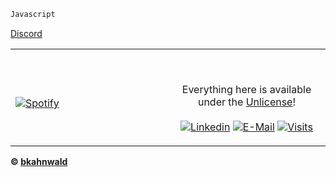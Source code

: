 ```js
Javascript
```

<!DOCTYPE html>
<html>
<body>

[Discord](https://discord.gg/9K6zB6fUfN)
  
  <table width="100%"> 
  <tr>
  <td width="50%">
      
&nbsp; <br> [![Spotify](https://spotify-bkahnwald.vercel.app)](https://open.spotify.com/user/4yzy8fn4farrgobe0p110l2z3)

  </td>
  <td width="50%">

<br><p align="center">Everything here is available under the [Unlicense](https://choosealicense.com/licenses/unlicense/)!<br><br>
  [![Linkedin](https://img.shields.io/badge/linked-in-369?style=flat-square&logo=linkedin&logoColor=white&color=blue)](https://www.linkedin.com/in/andrew-novac)
  [![E-Mail](https://img.shields.io/badge/email-reveal-2a8?style=flat-square&logo=gmail&logoColor=white)](https://mailhide.io/e/5ck1H)
  [![Visits](https://komarev.com/ghpvc/?username=novatorem&logo=GitHub&label=github%20visits&color=336699&logoColor=white&style=flat-square)](https://github.com/novatorem)
</p>
  </td>
  </table>

[//]: <> (The `&nbsp;` is to have Aphelion take up more space)
[//]: <> (Old Visits: https://badges.pufler.dev/visits/novatorem/novatorem?logo=GitHub&label=github%20visits&color=336699&logoColor=white&style=flat-square)


</body>
</html>



**© [bkahnwald](https://github.com/bkahnwald)**
